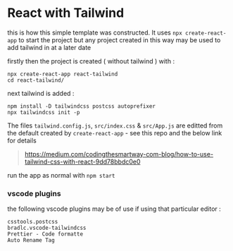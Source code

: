 # React with Tailwind

this is how this simple template was constructed. It uses `npx create-react-app` to start the project but any project created in this way may be used to add tailwind in at a later date

firstly then the project is created ( without tailwind ) with :

```
npx create-react-app react-tailwind
cd react-tailwind/
```

next tailwind is added :

```
npm install -D tailwindcss postcss autoprefixer
npx tailwindcss init -p
```

The files `tailwind.config.js`, `src/index.css` & `src/App.js` are editted from the default created by `create-react-app` - see this repo and the below link for details

> https://medium.com/codingthesmartway-com-blog/how-to-use-tailwind-css-with-react-9dd78bbdc0e0

run the app as normal with `npm start`

### vscode plugins

the following vscode plugins may be of use if using that particular editor :

```
csstools.postcss
bradlc.vscode-tailwindcss
Prettier - Code formatte
Auto Rename Tag
```

